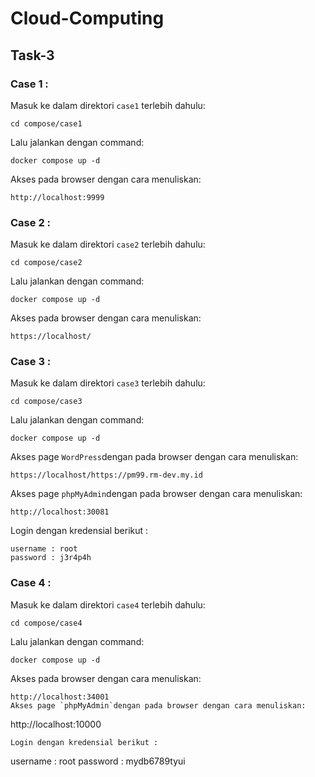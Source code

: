 # Cloud-Computing

## Task-3

### Case 1 :

Masuk ke dalam direktori `case1` terlebih dahulu:

```
cd compose/case1
```
Lalu jalankan dengan command:
```
docker compose up -d
```
Akses pada browser dengan cara menuliskan:
```
http://localhost:9999
```

### Case 2 :

Masuk ke dalam direktori `case2` terlebih dahulu:

```
cd compose/case2
```
Lalu jalankan dengan command:
```
docker compose up -d
```
Akses pada browser dengan cara menuliskan:
```
https://localhost/
```

### Case 3 :

Masuk ke dalam direktori `case3` terlebih dahulu:

```
cd compose/case3
```
Lalu jalankan dengan command:
```
docker compose up -d
```
Akses page `WordPress`dengan pada browser dengan cara menuliskan:
```
https://localhost/https://pm99.rm-dev.my.id
```
Akses page `phpMyAdmin`dengan pada browser dengan cara menuliskan:
```
http://localhost:30081
```
Login dengan kredensial berikut :
```
username : root
password : j3r4p4h
```

### Case 4 :

Masuk ke dalam direktori `case4` terlebih dahulu:

```
cd compose/case4
```
Lalu jalankan dengan command:
```
docker compose up -d
```
Akses pada browser dengan cara menuliskan:
```
http://localhost:34001
Akses page `phpMyAdmin`dengan pada browser dengan cara menuliskan:
```
http://localhost:10000
```
Login dengan kredensial berikut :
```
username : root
password : mydb6789tyui
```

